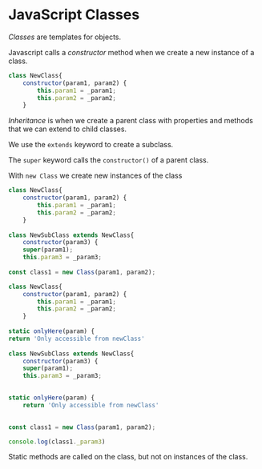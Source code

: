 # JavaScript Classes



_Classes_ are templates for objects.



Javascript calls a _constructor_ method when we create a new instance of a class.

```javascript
class NewClass{
    constructor(param1, param2) {
        this.param1 = _param1;
        this.param2 = _param2;
    }

```



_Inheritance_ is when we create a parent class with properties and methods that we can extend to child classes.



We use the `extends` keyword to create a subclass.

The `super` keyword calls the `constructor()` of a parent class.

With `new Class` we create new instances of the class

```javascript
class NewClass{
    constructor(param1, param2) {
        this.param1 = _param1;
        this.param2 = _param2;
    }
    
class NewSubClass extends NewClass{
    constructor(param3) {
    super(param1);
    this.param3 = _param3;
    
const class1 = new Class(param1, param2);
```





```javascript
class NewClass{
    constructor(param1, param2) {
        this.param1 = _param1;
        this.param2 = _param2;
    }
    
static onlyHere(param) {
return 'Only accessible from newClass'
    
class NewSubClass extends NewClass{
    constructor(param3) {
    super(param1);
    this.param3 = _param3;
    

static onlyHere(param) {
    return 'Only accessible from newClass'

    
const class1 = new Class(param1, param2);

console.log(class1._param3)
```

Static methods are called on the class, but not on instances of the class.

